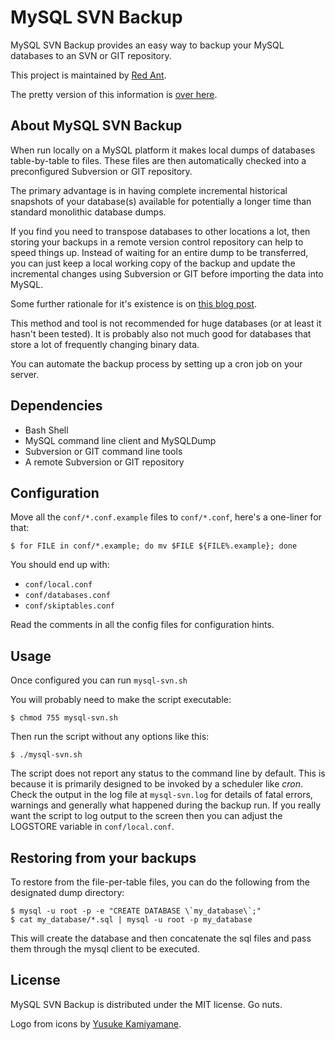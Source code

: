 MySQL SVN Backup
================

MySQL SVN Backup provides an easy way to backup your MySQL databases to an SVN or GIT repository.

This project is maintained by [Red Ant](http://redant.com.au/ "Visit Red Ant's website").

The pretty version of this information is [over here](http://mysql-svn-backup.redant.com.au/ "MySQL SVN Backup on GitHub Pages").

About MySQL SVN Backup
----------------------

When run locally on a MySQL platform it makes local dumps of databases table-by-table to files. These files are then automatically checked into a preconfigured Subversion or GIT repository.

The primary advantage is in having complete incremental historical snapshots of your database(s) available for potentially a longer time than standard monolithic database dumps.

If you find you need to transpose databases to other locations a lot, then storing your backups in a remote version control repository can help to speed things up. Instead of waiting for an entire dump to be transferred, you can just keep a local working copy of the backup and update the incremental changes using Subversion or GIT before importing the data into MySQL.

Some further rationale for it's existence is on [this blog post](http://redant.com.au/how-we-do/backing-up-mysql-into-subversion-using-mysql-svn-backup/ "Dolphins with lasers like to back up their databases to Subversion, how about you?").

This method and tool is not recommended for huge databases (or at least it hasn't been tested). It is probably also not much good for databases that store a lot of frequently changing binary data.

You can automate the backup process by setting up a cron job on your server.

Dependencies
------------

* Bash Shell
* MySQL command line client and MySQLDump
* Subversion or GIT command line tools
* A remote Subversion or GIT repository

Configuration
-------------

Move all the `conf/*.conf.example` files to `conf/*.conf`, here's a one-liner for that:

	$ for FILE in conf/*.example; do mv $FILE ${FILE%.example}; done

You should end up with:

* `conf/local.conf`
* `conf/databases.conf`
* `conf/skiptables.conf`

Read the comments in all the config files for configuration hints.

Usage
-----

Once configured you can run `mysql-svn.sh`

You will probably need to make the script executable:

	$ chmod 755 mysql-svn.sh

Then run the script without any options like this:

	$ ./mysql-svn.sh

The script does not report any status to the command line by default. This is because it is primarily designed to be invoked by a scheduler like *cron*. Check the output in the log file at `mysql-svn.log` for details of fatal errors, warnings and generally what happened during the backup run. If you really want the script to log output to the screen then you can adjust the LOGSTORE variable in `conf/local.conf`.

Restoring from your backups
---------------------------

To restore from the file-per-table files, you can do the following from the designated dump directory:

	$ mysql -u root -p -e "CREATE DATABASE \`my_database\`;"
	$ cat my_database/*.sql | mysql -u root -p my_database

This will create the database and then concatenate the sql files and pass them through the mysql client to be executed.

License
-------

MySQL SVN Backup is distributed under the MIT license. Go nuts.

Logo from icons by [Yusuke Kamiyamane](http://p.yusukekamiyamane.com/ "Visit Yusuke Kamiyamane's website").
